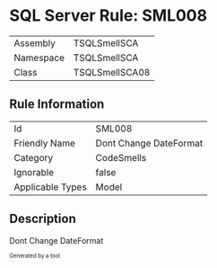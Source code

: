 ﻿# SQL Server Rule: SML008
  
|    |    |
|----|----|
| Assembly | TSQLSmellSCA |
| Namespace | TSQLSmellSCA |
| Class | TSQLSmellSCA08 |
  
## Rule Information
  
|    |    |
|----|----|
| Id | SML008 |
| Friendly Name | Dont Change DateFormat |
| Category | CodeSmells |
| Ignorable | false |
| Applicable Types | Model  |
  
## Description
  
Dont Change DateFormat
  
<sub><sup>Generated by a tool</sup></sub>
